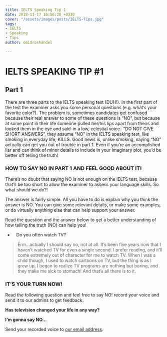 ```yaml
---
title: IELTS Speaking Tip 1
date: 2018-11-17 16:56:28 +0330
cover: "/assets/images/posts/IELTS-Tips.jpg"
tags:
- IELTS
- Speaking
- Tips
author: omidroshandel

---
```

# IELTS SPEAKING TIP #1

## Part 1

There are three parts to the IELTS speaking test (DUH!). In the first part of the test the examiner asks you some personal questions (e.g. what’s your favorite color?). The problem is, sometimes candidates get confused because their real answer to some of these questions is “NO”, but because at some point in their life someone pulled her/his lips apart from theirs and looked them in the eye and said-in a low, celestial voice- “DO NOT GIVE SHORT ANSWERS”, they assume “NO” in the IELTS speaking test, like smoking in everyday life, KILLS. Good news is, unlike smoking, saying “NO” actually can get you out of trouble in part 1. Even if you’re an accomplished liar and can think of minor details to include in your imaginary plot, you’d be better off telling the truth!

### HOW TO SAY NO IN PART 1 AND FEEL GOOD ABOUT IT!

There’s no doubt that saying NO is not enough on the IELTS test, because that’ll be too short to allow the examiner to assess your language skills. So what should we do?! 

The answer is fairly simple. All you have to do is explain why you think the answer is NO. You can give some relevant details, or make some examples, or do virtually anything else that can help support your answer.  

Read the question and the answer below to get a better understanding of how telling the truth (NO) can help you!

*    Do you often watch TV? 

> Erm…actually I should say no, not at all. It’s been five years now that I haven’t watched TV for even a single second. I prefer reading, and it’ll come extremely out of character for me to watch TV. When I was a child though, I used to watch cartoons on TV, but the thing is as I grew up, I began to realize TV programs are nothing but boring, and they make me sick to stomach! And that’s all there is to it. 

### IT’S YOUR TURN NOW!

Read the following question and feel free to say NO! record your voice and send it to our admins to get feedback.

**Has television changed your life in any way?**

**I’m gonna say NO…**

Send your recorded voice to [our email address](mailto:info@bineshafza.ir "Binesh Afza Email").
